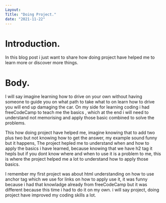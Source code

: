 ```yaml
---
Layout: 
Title: "Doing Project."
date: "2021-11-22"
---
```


# Introduction.

In this blog post i just want to share how doing project have helped me to learn more or discover more things. 

# Body.

I will say imagine learning how to drive on your own without having someone to guide you on what path to take what to on learn how to drive you will end up damaging the car. On my side for learning coding i had freeCodeCamp to teach me the basics , which at the end i will need to understand not memorising and apply those basic combined to solve the problems.

This how doing project have helped me, imagine knowing that to add two plus two but not knowing how to get the answer, my example sound funny but it happens, The project hepled me to understand when and how to apply the basics i have learned, because knowing that we have h2 tag it hepls but if you dont know where and when to use it is a problem to me, this is where the project helped me a lot to understand how to apply those basics.

I remember my first project was about html understanding on how to use anchor tag which we use for links on how to apply use it, it was funny because i had that knowladge already from freeCodeCamp but it was different because this time i had to do it on my own. i will say project, doing project have improved my coding skills a lot.  
